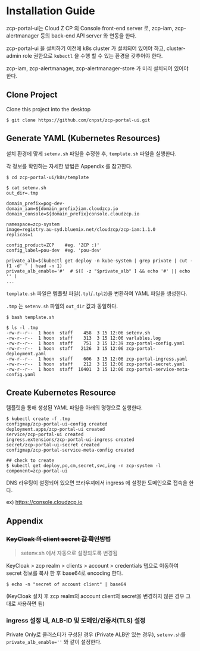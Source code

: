 # Installation Guide

zcp-portal-ui는 Cloud Z CP 의 Console front-end server 로, zcp-iam, zcp-alertmanager 등의 back-end API server 와 연동을 한다.

zcp-portal-ui 을 설치하기 이전에 k8s cluster 가 설치되어 있어야 하고, cluster-admin role 권한으로 `kubectl` 을 수행 할 수 있는 환경을 갖추어야 한다.

zcp-iam, zcp-alertmanager, zcp-alertmanager-store 가 미리 설치되어 있어야 한다.

## Clone Project

Clone this project into the desktop

```
$ git clone https://github.com/cnpst/zcp-portal-ui.git
```

## Generate YAML (Kubernetes Resources)

설치 환경에 맞게 `setenv.sh` 파일을 수정한 후, `template.sh` 파일을 실행한다.

각 정보를 확인하는 자세한 방법은 Appendix 를 참고한다.

```
$ cd zcp-portal-ui/k8s/template

$ cat setenv.sh
out_dir=.tmp

domain_prefix=pog-dev-
domain_iam=${domain_prefix}iam.cloudzcp.io
domain_console=${domain_prefix}console.cloudzcp.io

namespace=zcp-system
image=registry.au-syd.bluemix.net/cloudzcp/zcp-iam:1.1.0
replicas=1

config_product=ZCP    #eg. 'ZCP :)'
config_label=pou-dev  #eg. 'pou-dev'

private_alb=$(kubectl get deploy -n kube-system | grep private | cut -f1 -d' ' | head -n 1)
private_alb_enable='#'  # $([ -z "$private_alb" ] && echo '#' || echo '' )
...
```

`template.sh` 파일은 템플릿 파일(`.tpl`/`.tpl2`)을 변환하여 YAML 파일을 생성한다.

`.tmp` 는 `setenv.sh` 파일의 `out_dir` 값과 동일하다.

```
$ bash template.sh

$ ls -l .tmp
-rw-r--r--  1 hoon  staff    458  3 15 12:06 setenv.sh
-rw-r--r--  1 hoon  staff    313  3 15 12:06 varlables.log
-rw-r--r--  1 hoon  staff    751  3 15 12:39 zcp-portal-config.yaml
-rw-r--r--  1 hoon  staff   2126  3 15 12:06 zcp-portal-deployment.yaml
-rw-r--r--  1 hoon  staff    606  3 15 12:06 zcp-portal-ingress.yaml
-rw-r--r--  1 hoon  staff    212  3 15 12:06 zcp-portal-secret.yaml
-rw-r--r--  1 hoon  staff  10401  3 15 12:06 zcp-portal-service-meta-config.yaml
```

## Create Kubernetes Resource

템플릿을 통해 생성된 YAML 파일을 아래의 명령으로 실행한다.

```
$ kubectl create -f .tmp
configmap/zcp-portal-ui-config created
deployment.apps/zcp-portal-ui created
service/zcp-portal-ui created
ingress.extensions/zcp-portal-ui-ingress created
secret/zcp-portal-ui-secret created
configmap/zcp-portal-service-meta-config created

## check to create
$ kubectl get deploy,po,cm,secret,svc,ing -n zcp-system -l component=zcp-portal-ui
```

DNS 라우팅이 설정되어 있으면 브라우져에서 ingress 에 설정한 도메인으로 접속을 한다.

ex) https://console.cloudzcp.io

## Appendix

### ~~KeyCloak 의 client secret 값 확인방법~~
> setenv.sh 에서 자동으로 설정되도록 변경됨

KeyCloak > zcp realm > clients > account > credentials 탭으로 이동하여 secret 정보를 복사 한 후 base64로 encoding 한다.

```
$ echo -n "secret of account client" | base64
```

(KeyCloak 설치 후 zcp realm의 account client의 secret을 변경하지 않은 경우 그대로 사용하면 됨)

### ingress 설정 내, ALB-ID 및 도메인/인증서(TLS) 설정

Private Only로 클러스터가 구성된 경우 (Private ALB만 있는 경우), `setenv.sh`를 `private_alb_enable=''` 와 같이 설정한다.

